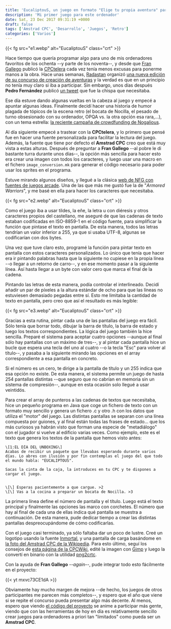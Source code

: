 ```yaml
---
title: 'EucaliptouS, un juego en formato "Elige tu propia aventura" para Amstrad CPC'
description: 'Mi primer juego para este ordenador'
date: Sat, 23 Dec 2017 09:31:19 +0000
draft: false
tags: ['Amstrad CPC', 'Desarrollo', 'Juegos', 'Retro']
categories: ['Varios']
---
```


{{< fg src="e1.webp" alt="EucaliptouS" class="crt" >}}

Hace tiempo que quería programar algo para uno de mis ordenadores favoritos de los ochenta --y parte de los noventa--, y desde que [Fran Gallego](https://twitter.com/FranGallegoBR) publicó la [CPCtelera](http://lronaldo.github.io/cpctelera/) cada vez tenía menos excusas para ponerme manos a la obra. Hace unas semanas, [Radastan](https://twitter.com/Bytemaniacos) organizó [una nueva edición de su concurso de creación de aventuras](http://www.bytemaniacos.com/?page_id=3473) y la verdad es que en un principio no tenía muy claro si iba a participar. Sin embargo, unos días después **Pedro Fernández** publicó [un tweet](https://twitter.com/zona_fi/status/940328797651562497) que fue la chispa que necesitaba.

Ese día estuve dando algunas vueltas en la cabeza al juego y empecé a apuntar algunas ideas. Finalmente decidí hacer una historia de humor plagada de tópicos de la escena retro (el bocata de Nocilla, el pesado de turno obsesionado con su ordenador, OPQA vs. la otra opción esa rara,...), con un tema estrella: [la reciente campaña de crowdfunding de Nogalious](/la-sospechosa-campana-de-crowdfunding-de-nogalious/).

Al día siguiente empecé a trastear con la **CPCtelera**, y lo primero que pensé fue en hacer una fuente personalizada para facilitar la lectura del juego. Además, la fuente que tiene por defecto el **Amstrad CPC** creo que está muy vista a estas alturas. Después de preguntar a **Fran Gallego** --al pobre le di bastante turra durante unos días--, la opción más sencilla para hacer esto era crear una imagen con todos los caracteres, y luego usar una macro en el fichero `image_conversion.mk` para generar el código necesario para poder usar los sprites en el programa.

Estuve mirando algunos diseños, y llegué a la clásica [web de NFG con fuentes de juegos arcade](https://nfggames.com/games/fontmaker/). Una de las que más me gustó fue la de "_Armored Warriors_", y me basé en ella para hacer los caracteres que necesitaba.

{{< fg src="e2.webp" alt="EucaliptouS" class="crt" >}}

Como el juego iba a usar tildes, la eñe, la letra u con diéresis y otros caracteres propios del castellano, me aseguré de que las cadenas de texto estaban codificadas en ISO-8859-1 en el código fuente, para simplificar la función que pintase el texto en pantalla. De esta manera, todos las letras tendrían un valor inferior a 255, ya que si usaba UTF-8, algunas se codificarían con dos bytes.

Una vez que tuve claro esto, programé la función para pintar texto en pantalla con estos caracteres personalizados. Lo único que tenía que hacer era ir pintando palabras hasta que la siguiente no cupiese en la propia línea --o llegar a un retorno de carro--, y en ese momento pasar a la siguiente línea. Así hasta llegar a un byte con valor cero que marca el final de la cadena.

Pintando las letras de esta manera, podía controlar el interlineado. Decidí añadir un par de píxeles a la altura estándar de ocho para que las líneas no estuviesen demasiado pegadas entre sí. Esto me limitaba la cantidad de texto en pantalla, pero creo que así el resultado es más legible:

{{< fg src="e3.webp" alt="EucaliptouS" class="crt" >}}

Gracias a esta rutina, pintar cada una de las pantallas del juego era fácil. Sólo tenía que borrar todo, dibujar la barra de título, la barra de estado y luego los textos correspondientes. La lógica del juego también la hice sencilla. Preparé el sistema para aceptar cuatro opciones --aunque al final sólo hay pantallas con un máximo de tres--, y al pintar cada pantalla hice un bucle que espera una tecla del uno al cuatro --o la tecla "Esc" para volver al título--, y pasaba a la siguiente mirando las opciones en el array correspondiente a esa pantalla en concreto.

Si el número es un cero, te dirige a la pantalla de título y un 255 indica que esa opción no existe. De esta manera, el sistema permite un juego de hasta 254 pantallas distintas --que seguro que no cabrían en memoria sin un sistema de compresión--, aunque en esta ocasión solo llegué a usar veintidós.

Para crear el array de punteros a las cadenas de textos que necesitaba, hice un pequeño programa en Java que coge un fichero de texto con un formato muy sencillo y genera un fichero .c y otro .h con los datos que utiliza el "motor" del juego. Las distintas pantallas se separan con una línea compuesta por guiones, y al final están todas las frases de estado... que los más curiosos ya habrán visto que forman una especie de "metadiálogo" con el jugador si vuelve al edificio varias veces. Como ejemplo, este es el texto que genera los textos de la pantalla que hemos visto antes:

```
\[1:EL DÍA DEL UNBOXING\]
Acabas de recibir un paquete que llevabas esperando durante varios días. Lo abres con ilusión y por fin contemplas el juego del que todo el mundo habla: "EUCALIPTOUS". 

Sacas la cinta de la caja, la introduces en tu CPC y te dispones a cargar el juego.


\[\] Esperas pacientemente a que cargue. >2
\[\] Vas a la cocina a preparar un bocata de Nocilla. >3
```

La primera línea define el número de pantalla y el título. Luego está el texto principal y finalmente las opciones las marco con corchetes. El número que hay al final de cada una de ellas indica qué pantalla se muestra a continuación. De esta manera, pude dedicar tiempo a crear las distintas pantallas despreocupándome de cómo codificarlas.

Con el juego casi terminado, ya sólo faltaba dar un poco de lustre. Creé un logotipo usando la fuente [Inmortal](https://www.dafont.com/es/immortal.font), y una pantalla de carga basándome en [la foto del Amstrad CPC de la Wikipedia](https://es.wikipedia.org/wiki/Amstrad_CPC#/media/File:Amstrad_CPC464.jpg). Para esto último, seguí los consejos de [esta página de la CPCWiki](http://www.cpcwiki.eu/index.php/Creating_images_for_the_Amstrad), edité la imagen con [Gimp](https://www.gimp.org/) y luego la convertí en binario con la utilidad [png2crtc](https://github.com/cpcsdk/gfx2crtc).

Con la ayuda de **Fran Gallego** --_again_--, pude integrar todo esto fácilmente en el proyecto:

{{< yt mxvc73CE1dA >}}

Obviamente hay mucho margen de mejora --de hecho, los juegos de otros participantes me parecen más completos--, y espero que el año que viene si se repite el concurso pueda presentar algo más decente. Al menos, espero que viendo [el código del proyecto](https://github.com/manuelsagra/eucaliptous) se anime a participar más gente, viendo que con las herramientas de hoy en día es relativamente sencillo crear juegos para ordenadores a priori tan "limitados" como pueda ser un **Amstrad CPC**.